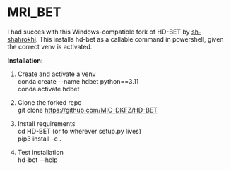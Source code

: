 # MRI_BET

I had succes with this Windows-compatible fork of HD-BET by [sh-shahrokhi](https://github.com/sh-shahrokhi/HD-BET/tree/master).
This installs hd-bet as a callable command in powershell, given the correct venv is activated.

**Installation:**
1. Create and activate a venv<br>
conda create --name hdbet python==3.11<br>
conda activate hdbet

2. Clone the forked repo<br> 
git clone https://github.com/MIC-DKFZ/HD-BET

3. Install requirements<br>
cd HD-BET (or to wherever setup.py lives)<br>
pip3 install -e .

4. Test installation<br>
hd-bet --help
